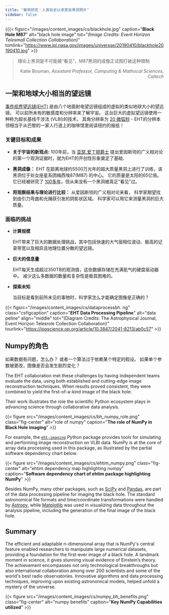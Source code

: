 ```yaml
---
title: "案例研究：人类有史以来首张黑洞照片"
sidebar: false
---
```


{{{< figsrc="/images/content_images/cs/blackhole.jpg" caption="**Black Hole M87**" alt="black hole image" tot="*(Image Credits: Event Horizon Telesmall Collection Collaboration)*" tomlink="https://www.jpl.nasa.gov/images/universse/20190410/blackhole20190410.jpg" >}}

<blockquote cite="https://www.youtube.com/watch?v=BIvezCVcsYs">
    <p>理论上黑洞是不可能被“看见”，M87黑洞的成像正试图打破这种限制</p>
    <footer align="right">Katie Bouman, <cite>Assistant Professor, Computing & Mathocal Sciences, Caltech</cite></footer>
</blockquote>

## 一架和地球大小相当的望远镜

[事件视界望远镜(EHT)](https://eventhorizontelescope.org) 是由八个地面射电望远镜组成的虚拟的类似地球大小的望远镜， 可以前所未有的敏感度和分辨率来了解宇宙。  这台巨大的虚拟望远镜使用一种称为超长基线干涉法 (VLBI)的技术， 其角分辨率为 [20 微弧秒][resolution] - EHT的分辨本领相当于从巴黎的一家人行道上的咖啡馆里阅读纽约的报纸！

### 关键目标和成果

* **关于宇宙的新观点:** 100年前，当 [亚瑟.爱丁顿爵士][eddington] 提出爱因斯坦的广义相对论的第一个观测证据时，就为EHT的开创性形象奠定了基础.

* **黑洞成像：** EHT 在距离地球约5500万光年的超大质量黑洞上进行了训练，该黑洞位于处女座星系团梅西埃87(M87) 的中心。 它的质量是太阳的65亿倍。 它已经被研究了 [100多年](https://www.jpl.nasa.gov/news/news.php?feature=7385)，但从来没有一个黑洞被真正“看见”过。

* **将观察结果与理论进行比较：** 从爱因斯坦的广义相对论来看， 科学家期望找到由引力弯曲和光捕获引发的阴影状区域。 科学家可以用它来测量黑洞的巨大质量。

### 面临的挑战

* **计算规模**

    EHT带来了巨大的数据处理挑战，其中包括快速的大气层相位波动、极高的记录带宽以及相异且地理位置分散的望远镜。

* **巨大的信息量**

    EHT每天生成超过350TB的观测值，这些数据存储在充满氦气的硬盘驱动器中。 减少这么多数据的数量和复杂性是极其困难的。

* **探索未知**

    当目标是看到前所未见的事物时，科学家怎么才能确定图像是正确的？

{{< figsrc="/images/content_images/cs/dataprocessbh. ng" class="csfigcaption" caption="**EHT Data Processing Pipeline**" alt="data peline" align="middle" tot="(Diagram Credits: The Astrophysical Journal, Event Horizon Telesrole Collection Collaboration)" tourlink="https://iopscience.op.org/article/10.3847/2041-8213/ab0c57" >}}

## Numpy的角色

如果数据有问题，怎么办？ 或者一个算法过于依赖某个特定的假设。 如果单个参数被更改，图像是否会发生剧烈变化？

The EHT collaboration met these challenges by having independent teams evaluate the data, using both established and cutting-edge image reconstruction techniques. When results proved consistent, they were combined to yield the first-of-a-kind image of the black hole.

Their work illustrates the role the scientific Python ecosystem plays in advancing science through collaborative data analysis.

{{< figure src="/images/content_images/cs/bh_numpy_role.png" class="fig-center" alt="role of numpy" caption="**The role of NumPy in Black Hole imaging**" >}}

For example, the [`eht-imaging`][ehtim] Python package provides tools for simulating and performing image reconstruction on VLBI data. NumPy is at the core of array data processing used in this package, as illustrated by the partial software dependency chart below.

{{< figure src="/images/content_images/cs/ehtim_numpy.png" class="fig-center" alt="ehtim dependency map highlighting numpy" caption="**Software dependency chart of ehtim package highlighting NumPy**" >}}

Besides NumPy, many other packages, such as [SciPy](https://www.scipy.org) and [Pandas](https://pandas.io), are part of the data processing pipeline for imaging the black hole. The standard astronomical file formats and time/coordinate transformations were handled by [Astropy][astropy], while [Matplotlib][mpl] was used in visualizing data throughout the analysis pipeline, including the generation of the final image of the black hole.

## Summary

The efficient and adaptable n-dimensional array that is NumPy's central feature enabled researchers to manipulate large numerical datasets, providing a foundation for the first-ever image of a black hole. A landmark moment in science, it gives stunning visual evidence of Einstein’s theory. The achievement encompasses not only technological breakthroughs but also international collaboration among over 200 scientists and some of the world's best radio observatories.  Innovative algorithms and data processing techniques, improving upon existing astronomical models, helped unfold a mystery of the universe.

{{< figure src="/images/content_images/cs/numpy_bh_benefits.png" class="fig-center" alt="numpy benefits" caption="**Key NumPy Capabilities utilized**" >}}

[resolution]: https://eventhorizontelescope.org/press-release-april-10-2019-astronomers-capture-first-image-black-hole

[eddington]: https://en.wikipedia.org/wiki/Eddington_experiment

[ehtim]: https://github.com/achael/eht-imaging

[astropy]: https://www.astropy.org/
[mpl]: https://matplotlib.org/
